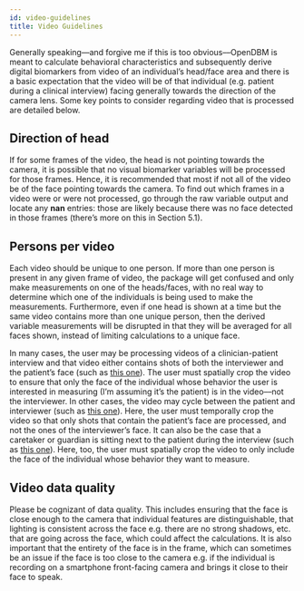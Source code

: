 ```yaml
---
id: video-guidelines
title: Video Guidelines
---
```


Generally speaking––and forgive me if this is too obvious––OpenDBM is meant to calculate behavioral characteristics and subsequently derive digital biomarkers from video of an individual’s head/face area and there is a basic expectation that the video will be of that individual (e.g. patient during a clinical interview) facing generally towards the direction of the camera lens. Some key points to consider regarding video that is processed are detailed below.

## Direction of head

If for some frames of the video, the head is not pointing towards the camera, it is possible that no visual biomarker variables will be processed for those frames. Hence, it is recommended that most if not all of the video be of the face pointing towards the camera. To find out which frames in a video were or were not processed, go through the raw variable output and locate any **nan** entries: those are likely because there was no face detected in those frames (there’s more on this in Section 5.1).

## Persons per video

Each video should be unique to one person. If more than one person is present in any given frame of video, the package will get confused and only make measurements on one of the heads/faces, with no real way to determine which one of the individuals is being used to make the measurements. Furthermore, even if one head is shown at a time but the same video contains more than one unique person, then the derived variable measurements will be disrupted in that they will be averaged for all faces shown, instead of limiting calculations to a unique face.

In many cases, the user may be processing videos of a clinician-patient interview and that video either contains shots of both the interviewer and the patient’s face (such as [this one](https://youtu.be/7_gmIvbjt3w?t=138)). The user must spatially crop the video to ensure that only the face of the individual whose behavior the user is interested in measuring (I’m assuming it’s the patient) is in the video––not the interviewer. In other cases, the video may cycle between the patient and interviewer (such as [this one](https://www.youtube.com/watch?v=4YhpWZCdiZc&t=302s)). Here, the user must temporally crop the video so that only shots that contain the patient’s face are processed, and not the ones of the interviewer’s face. It can also be the case that a caretaker or guardian is sitting next to the patient during the interview (such as [this one](https://youtu.be/I7QiPXqL9pY?t=117)). Here, too, the user must spatially crop the video to only include the face of the individual whose behavior they want to measure.

## Video data quality

Please be cognizant of data quality. This includes ensuring that the face is close enough to the camera that individual features are distinguishable, that lighting is consistent across the face e.g. there are no strong shadows, etc. that are going across the face, which could affect the calculations. It is also important that the entirety of the face is in the frame, which can sometimes be an issue if the face is too close to the camera e.g. if the individual is recording on a smartphone front-facing camera and brings it close to their face to speak.

